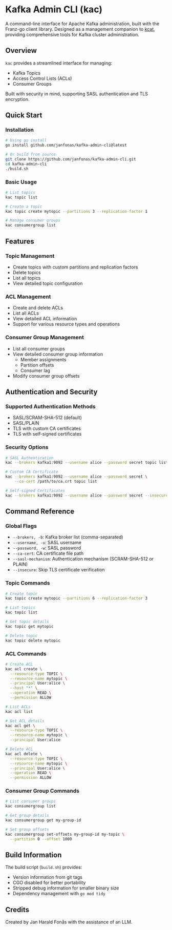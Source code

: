 # Kafka Admin CLI (kac)

A command-line interface for Apache Kafka administration, built with the Franz-go client library. Designed as a management companion to [kcat](https://github.com/edenhill/kcat), providing comprehensive tools for Kafka cluster administration.

## Overview

`kac` provides a streamlined interface for managing:
- Kafka Topics
- Access Control Lists (ACLs)
- Consumer Groups

Built with security in mind, supporting SASL authentication and TLS encryption.

## Quick Start

### Installation

```bash
# Using go install
go install github.com/janfonas/kafka-admin-cli@latest

# Or build from source
git clone https://github.com/janfonas/kafka-admin-cli.git
cd kafka-admin-cli
./build.sh
```

### Basic Usage

```bash
# List topics
kac topic list

# Create a topic
kac topic create mytopic --partitions 3 --replication-factor 1

# Manage consumer groups
kac consumergroup list
```

## Features

### Topic Management
- Create topics with custom partitions and replication factors
- Delete topics
- List all topics
- View detailed topic configuration

### ACL Management
- Create and delete ACLs
- List all ACLs
- View detailed ACL information
- Support for various resource types and operations

### Consumer Group Management
- List all consumer groups
- View detailed consumer group information
  - Member assignments
  - Partition offsets
  - Consumer lag
- Modify consumer group offsets

## Authentication and Security

### Supported Authentication Methods
- SASL/SCRAM-SHA-512 (default)
- SASL/PLAIN
- TLS with custom CA certificates
- TLS with self-signed certificates

### Security Options
```bash
# SASL Authentication
kac --brokers kafka1:9092 --username alice --password secret topic list

# Custom CA Certificate
kac --brokers kafka1:9092 --username alice --password secret \
    --ca-cert /path/to/ca.crt topic list

# Self-signed Certificates
kac --brokers kafka1:9092 --username alice --password secret --insecure topic list
```

## Command Reference

### Global Flags
- `--brokers, -b`: Kafka broker list (comma-separated)
- `--username, -u`: SASL username
- `--password, -w`: SASL password
- `--ca-cert`: CA certificate file path
- `--sasl-mechanism`: Authentication mechanism (SCRAM-SHA-512 or PLAIN)
- `--insecure`: Skip TLS certificate verification

### Topic Commands
```bash
# Create topic
kac topic create mytopic --partitions 6 --replication-factor 3

# List topics
kac topic list

# Get topic details
kac topic get mytopic

# Delete topic
kac topic delete mytopic
```

### ACL Commands
```bash
# Create ACL
kac acl create \
  --resource-type TOPIC \
  --resource-name mytopic \
  --principal User:alice \
  --host "*" \
  --operation READ \
  --permission ALLOW

# List ACLs
kac acl list

# Get ACL details
kac acl get \
  --resource-type TOPIC \
  --resource-name mytopic \
  --principal User:alice

# Delete ACL
kac acl delete \
  --resource-type TOPIC \
  --resource-name mytopic \
  --principal User:alice \
  --operation READ \
  --permission ALLOW
```

### Consumer Group Commands
```bash
# List consumer groups
kac consumergroup list

# Get group details
kac consumergroup get my-group-id

# Set group offsets
kac consumergroup set-offsets my-group-id my-topic \
  --partition 0 --offset 1000
```

## Build Information

The build script (`build.sh`) provides:
- Version information from git tags
- CGO disabled for better portability
- Stripped debug information for smaller binary size
- Dependency management with `go mod tidy`

## Credits

Created by Jan Harald Fonås with the assistance of an LLM.
